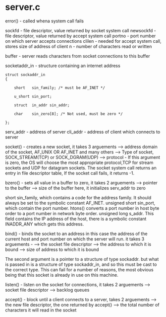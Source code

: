 # server.c

error() - called whena system call fails

sockfd - file descriptor, value returned by socket system call 
newsockfd - file descriptor, value returned by accept system call
portno - port number on which server accepts connections
clilen - needed for accept system call, stores size of address of client
n - number of characters read or written

buffer - server reads characters from socket connections to this buffer

socketaddr_in - structure containing an internet address

    struct sockaddr_in
    {

        short   sin_family; /* must be AF_INET */
  
        u_short sin_port;
  
        struct  in_addr sin_addr;
  
        char    sin_zero[8]; /* Not used, must be zero */
  
    };

serv_addr - address of server
cli_addr - address of client which connects to server

socket() - creates a new socket, it takes 3 arguements
--> address domain of the socket, AF_UNIX OR AF_INET and many others
--> Type of socket, SOCK_STREAM(TCP) or SOCK_DGRAM(UDP)
--> protocol - If this argument is zero, the OS will choose the most appropriate protocol,TCP for stream sockets and UDP for datagram sockets.
The socket system call returns an entry in file descriptor table, If the socket call fails, it returns -1.

bzero() - sets all value in a buffer to zero, it takes 2 arguements 
--> pointer to the buffer
--> size of the buffer
here, it initializes serv_addr to zero

short sin_family, which contains a code for the address family. It should always be set to the symbolic constant AF_INET.
unsigned short sin_port, which contain the port number. htons() converts a port number in host byte order to a port number in network byte order.
unsigned long s_addr. This field contains the IP address of the host, there is a symbolic constant INADDR_ANY which gets this address.

bind() - binds the socket to an address
in this case the address of the current host and port number on which the server will run.
it takes 3 arguements - 
--> the socket file descriptor
--> the address to which it is bound
--> size of address to which it is bound

The second argument is a pointer to a structure of type sockaddr.
but what is passed in is a structure of type sockaddr_in, and so this must be cast to the correct type. 
This can fail for a number of reasons, the most obvious being that this socket is already in use on this machine.

listen() - listen on the socket for connections, it takes 2 arguements
--> socket file descriptor
--> backlog queues

accept() - block until a client connects to a server, takes 2 arguements
--> the new file descriptor, the one returned by accept()
-->  the total number of characters it will read in the socket 
